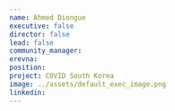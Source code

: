 ```yaml
---
name: Ahmed Diongue
executive: false
director: false
lead: false
community_manager:   
erevna:  
position:  
project: COVID South Korea
image: ../assets/default_exec_image.png
linkedin: 
---
```

